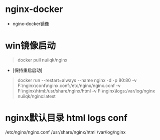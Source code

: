 # nginx-docker
* nginx-docker镜像


# win镜像启动
> docker pull nuiiqk/nginx

* [保持重启启动]
> docker run --restart=always --name nginx  -d  -p 80:80 -v F:\nginx\conf\nginx.conf:/etc/nginx/nginx.conf -v F:\nginx\html:/usr/share/nginx/html -v F:\nginx\logs:/var/log/nginx nuiiqk/nginx:latest

# nginx默认目录  html logs conf
/etc/nginx/nginx.conf
/usr/share/nginx/html
/var/log/nginx

